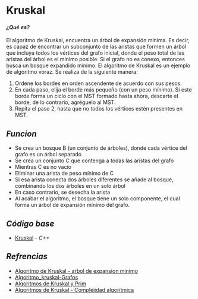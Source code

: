 # Kruskal
#### *¿Qué es?* 
El algoritmo de Kruskal, encuentra un árbol de expansión mínima. Es decir, es capaz de encontrar un subconjunto de las aristas que formen un árbol que incluya todos los vértices del grafo inicial, donde el peso total de las aristas del árbol es el mínimo posible. Si el grafo no es conexo, entonces busca un bosque expandido mínimo.
El algoritmo de Kruskal es un ejemplo de algoritmo voraz.
Se realiza de la siguiente manera:
1. Ordene los bordes en orden ascendente de acuerdo con sus pesos.
2. En cada paso, elija el borde más pequeño (con un peso mínimo). Si este borde forma un ciclo con el MST formado hasta ahora, descarte el borde, de lo contrario, agréguelo al MST.
3. Repita el paso 2, hasta que no todos los vértices estén presentes en MST.

## *Funcion*
* Se crea un bosque B (un conjunto de árboles), donde cada vértice del grafo es un árbol separado
* Se crea un conjunto C que contenga a todas las aristas del grafo
* Mientras C es no vacío
* Eliminar una arista de peso mínimo de C
* Si esa arista conecta dos árboles diferentes se añade al bosque, combinando los dos árboles en un solo árbol
* En caso contrario, se desecha la arista
* Al acabar el algoritmo, el bosque tiene un solo componente, el cual forma un árbol de expansión mínimo del grafo.

## *Código base*
-  [Kruskal](kruskal.cpp) - _C++_

## *Refrencias*
-  [Algoritmo de Kruskal - arbol de expansion minimo](https://www.tutorialcup.com/es/interview/graph/kruskal-algorithm.htm)
-  [Algoritmo_kruskal-Grafos](https://arodrigu.webs.upv.es/grafos/doku.php?id=algoritmo_kruskal)
-  [Algoritmos de Kruskal y Prim](https://www.wextensible.com/temas/voraces/kruskal-prim.html)
-  [Algoritmos de Kruskal - Complejidad algoritmica](https://sites.google.com/site/complejidadalgoritmicaes/kruskal)